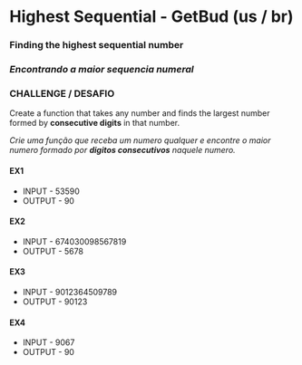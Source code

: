 # Highest Sequential - GetBud  (us / br)

### Finding the highest sequential number
### *Encontrando a maior sequencia numeral*
 

### CHALLENGE /  DESAFIO
 
 Create a function that takes any number and finds the largest number formed by **consecutive digits** in that number.

 *Crie uma função que receba um numero qualquer e encontre o maior numero formado por **digitos consecutivos** naquele numero.*

#### EX1
* INPUT - 53590
* OUTPUT - 90

#### EX2
* INPUT - 674030098567819
* OUTPUT - 5678

#### EX3
* INPUT - 9012364509789
* OUTPUT - 90123
 
#### EX4          
* INPUT - 9067
* OUTPUT - 90    

